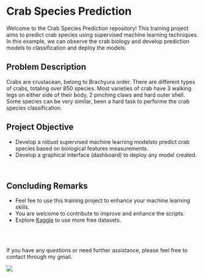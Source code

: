 
<h1>Crab Species Prediction</h1>
Welcome to the Crab Species Prediction repository! This training project aims to predict crab species using supervised machine learning techniques. In this example, we can observe the crab biology and develop prediction models to classification and deploy the models.

<br>

<h2>Problem Description</h2>
Crabs are crustacean, belong to Brachyura order. There are different types of crabs, totaling over 850 species. Most varieties of crab have 3 walking legs on either side of their body, 2 pinching claws and hard outer shell. Some species can be very similar, been a hard task to performe the crab species classification.

<h2>Project Objective</h2>
<ul>
    <li>
        Develop a robust supervised machine learning modelsto predict crab species based on biological features measurements.
    </li>
    <li>
        Develop a graphical interface (dashboard) to deploy any model created.
    </li>
</ul>

<br>

<h2>Concluding Remarks</h2>
<ul>
    <li>
        Feel fee to use this training project to enhance your machine learning skills.
    </li>
    <li>
        You are welcome to contribute to improve and enhance the scripts.
    </li>
    <li>
        Explore <a href='https://www.kaggle.com/'>Kaggle</a> to use more free datasets.
    </li>
</ul>

<br>
<br>

If you have any questions or need further assistance, please feel free to contact through my gmail.

<a href = "mailto:rodrigooliveiraufv@gmail.com"><img src="https://img.shields.io/badge/-Gmail-%23333?style=for-the-badge&logo=gmail&logoColor=white" target="_blank"></a>



